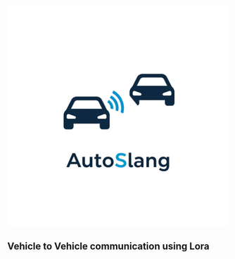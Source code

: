 ![Alt text for the image](media/AutoSlangLogo.png "AutoSlang")
## Vehicle to Vehicle communication using Lora 
